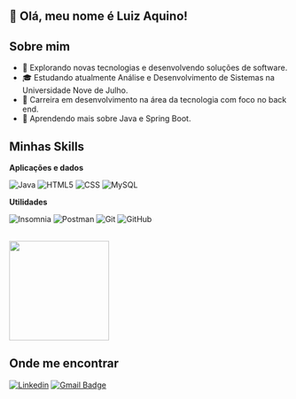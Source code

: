 ##  👋 Olá, meu nome é Luiz Aquino!

## Sobre mim

- 🤔 Explorando novas tecnologias e desenvolvendo soluções de software.
- 🎓 Estudando atualmente Análise e Desenvolvimento de Sistemas na Universidade Nove de Julho.
- 💼 Carreira em desenvolvimento na área da tecnologia com foco no back end.
- 🌱 Aprendendo mais sobre Java e Spring Boot.

## Minhas Skills

**Aplicações e dados**

![Java](https://img.shields.io/badge/-Java-333333?style=flat&logo=Java&logoColor=007396)
![HTML5](https://img.shields.io/badge/-HTML5-333333?style=flat&logo=HTML5)
![CSS](https://img.shields.io/badge/-CSS-333333?style=flat&logo=CSS3&logoColor=1572B6)
![MySQL](https://img.shields.io/badge/-MySQL-333333?style=flat&logo=mysql)

**Utilidades**

![Insomnia](https://img.shields.io/badge/-Insomnia-333333?style=flat&logo=insomnia)
![Postman](https://img.shields.io/badge/-Postman-333333?style=flat&logo=postman)
![Git](https://img.shields.io/badge/-Git-333333?style=flat&logo=git)
![GitHub](https://img.shields.io/badge/-GitHub-333333?style=flat&logo=github)

<br/>

<a href="https://github.com/aquinolu25" title="Perfil do Luiz">
  <img height="180em" src="https://github-readme-stats.vercel.app/api?username=aquinolu25&theme=dracula&show_icons=true" />
</a>

## Onde me encontrar

[![Linkedin](https://img.shields.io/badge/-username-blue?style=flat-square&logo=Linkedin&logoColor=white&link=https://www.linkedin.com/in/luiz-aquino-b41287161/)](https://www.linkedin.com/in/luiz-aquino-b41287161/)
[![Gmail Badge](https://img.shields.io/badge/-seuemail@email.com-006bed?style=flat-square&logo=Gmail&logoColor=white&link=mailto:quinnpw59@gmail.com)](mailto:quinnpw59@gmail.com)




